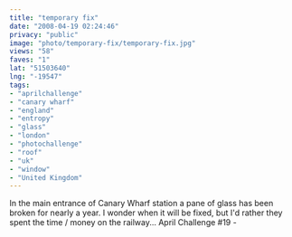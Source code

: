 ```yaml
---
title: "temporary fix"
date: "2008-04-19 02:24:46"
privacy: "public"
image: "photo/temporary-fix/temporary-fix.jpg"
views: "58"
faves: "1"
lat: "51503640"
lng: "-19547"
tags:
- "aprilchallenge"
- "canary wharf"
- "england"
- "entropy"
- "glass"
- "london"
- "photochallenge"
- "roof"
- "uk"
- "window"
- "United Kingdom"
---
```

In the main entrance of Canary Wharf station a pane of glass has been broken for nearly a year. I wonder when it will be fixed, but I'd rather they spent the time / money on the railway... April Challenge #19 - <a href="/photos/2008/04/19/temporary-fix"></a>
